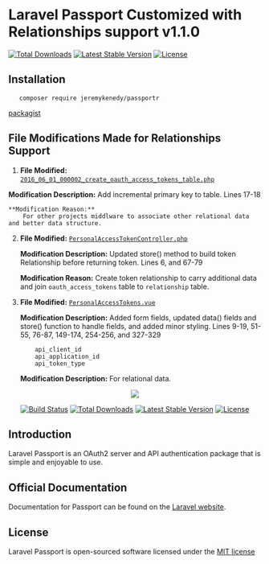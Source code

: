 # Laravel Passport Customized with Relationships support v1.1.0

[![Total Downloads](https://poser.pugx.org/jeremykenedy/passportr/d/total.svg)](https://packagist.org/packages/jeremykenedy/passportr)
[![Latest Stable Version](https://poser.pugx.org/jeremykenedy/passportr/v/stable.svg)](https://packagist.org/packages/jeremykenedy/passportr)
[![License](https://poser.pugx.org/jeremykenedy/passportr/license.svg)](https://packagist.org/packages/jeremykenedy/passportr)

## Installation
```
   composer require jeremykenedy/passportr
```
[packagist](https://packagist.org/packages/jeremykenedy/passportr)

## File Modifications Made for Relationships Support
1.  **File Modified:**
    [```2016_06_01_000002_create_oauth_access_tokens_table.php```](https://github.com/jeremykenedy/passportiis/blob/master/database/migrations/2016_06_01_000002_create_oauth_access_tokens_table.php)

  **Modification Description:**
    Add incremental primary key to table. Lines 17-18

    **Modification Reason:**
        For other projects middlware to associate other relational data and better data structure.

2.  **File Modified:**
    [```PersonalAccessTokenController.php```](https://github.com/jeremykenedy/passportiis/blob/master/src/Http/Controllers/PersonalAccessTokenController.php)

    **Modification Description:**
      Updated store() method to build token Relationship before returning token. Lines 6, and 67-79

    **Modification Reason:**
        Create token relationship to carry additional data and join ```oauth_access_tokens``` table to ```relationship``` table.

3.  **File Modified:**
    [```PersonalAccessTokens.vue```](https://github.com/jeremykenedy/passportiis/blob/master/resources/assets/js/components/PersonalAccessTokens.vue)

    **Modification Description:**
      Added form fields, updated data() fields and store() function to handle fields, and added minor styling. Lines 9-19, 51-55, 76-87, 149-174, 254-256, and 327-329

    ```
        api_client_id
        api_application_id
        api_token_type
    ```
    **Modification Description:**
         For relational data.


<p align="center"><img src="https://laravel.com/assets/img/components/logo-passport.svg"></p>

<p align="center">
<a href="https://travis-ci.org/laravel/passport"><img src="https://travis-ci.org/laravel/passport.svg" alt="Build Status"></a>
<a href="https://packagist.org/packages/laravel/passport"><img src="https://poser.pugx.org/laravel/passport/d/total.svg" alt="Total Downloads"></a>
<a href="https://packagist.org/packages/laravel/passport"><img src="https://poser.pugx.org/laravel/passport/v/stable.svg" alt="Latest Stable Version"></a>
<a href="https://packagist.org/packages/laravel/passport"><img src="https://poser.pugx.org/laravel/passport/license.svg" alt="License"></a>
</p>

## Introduction

Laravel Passport is an OAuth2 server and API authentication package that is simple and enjoyable to use.

## Official Documentation

Documentation for Passport can be found on the [Laravel website](http://laravel.com/docs/master/passport).

## License

Laravel Passport is open-sourced software licensed under the [MIT license](http://opensource.org/licenses/MIT)
